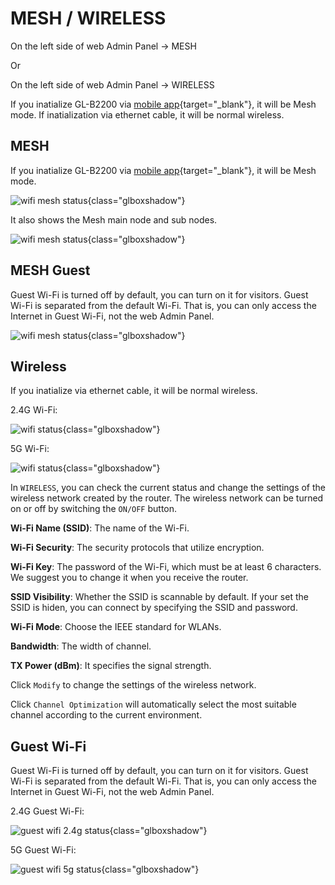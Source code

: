 # MESH / WIRELESS

On the left side of web Admin Panel -> MESH

Or

On the left side of web Admin Panel -> WIRELESS

If you inatialize GL-B2200 via [mobile app](https://www.gl-inet.com/app/){target="_blank"}, it will be Mesh mode. If inatialization via ethernet cable, it will be normal wireless.

## MESH

If you inatialize GL-B2200 via [mobile app](https://www.gl-inet.com/app/){target="_blank"}, it will be Mesh mode.

![wifi mesh status](https://static.gl-inet.com/docs/en/3/setup/gl-b2200/wireless/wifi_status_mesh_b2200.png){class="glboxshadow"}

It also shows the Mesh main node and sub nodes.

![wifi mesh status](https://static.gl-inet.com/docs/en/3/setup/gl-b2200/wireless/wifi_status_mesh_clients_b2200.png){class="glboxshadow"}

## MESH Guest

Guest Wi-Fi is turned off by default, you can turn on it for visitors. Guest Wi-Fi is separated from the default Wi-Fi. That is, you can only access the Internet in Guest Wi-Fi, not the web Admin Panel.

![wifi mesh status](https://static.gl-inet.com/docs/en/3/setup/gl-b2200/wireless/wifi_status_mesh_guest_b2200.png){class="glboxshadow"}

## Wireless

If you inatialize via ethernet cable, it will be normal wireless.

2.4G Wi-Fi:

![wifi status](https://static.gl-inet.com/docs/en/3/setup/gl-b2200/wireless/wifi_status_2.4g_b2200.png){class="glboxshadow"}

5G Wi-Fi:

![wifi status](https://static.gl-inet.com/docs/en/3/setup/gl-b2200/wireless/wifi_status_5g_b2200.png){class="glboxshadow"}

In `WIRELESS`, you can check the current status and change the settings of the wireless network created by the router. The wireless network can be turned on or off by switching the `ON/OFF` button.

**Wi-Fi Name (SSID)**: The name of the Wi-Fi.

**Wi-Fi Security**: The security protocols that utilize encryption.

**Wi-Fi Key**: The password of the Wi-Fi, which must be at least 6 characters. We suggest you to change it when you receive the router.

**SSID Visibility**: Whether the SSID is scannable by default. If your set the SSID is hiden, you can connect by specifying the SSID and password.

**Wi-Fi Mode**: Choose the IEEE standard for WLANs.

**Bandwidth**: The width of channel.

**TX Power (dBm)**: It specifies the signal strength.

Click `Modify` to change the settings of the wireless network.

Click `Channel Optimization` will automatically select the most suitable channel according to the current environment.

## Guest Wi-Fi

Guest Wi-Fi is turned off by default, you can turn on it for visitors. Guest Wi-Fi is separated from the default Wi-Fi. That is, you can only access the Internet in Guest Wi-Fi, not the web Admin Panel.

2.4G Guest Wi-Fi:

![guest wifi 2.4g status](https://static.gl-inet.com/docs/en/3/setup/gl-b2200/wireless/wifi_status_2.4g_guest_b2200.png){class="glboxshadow"}

5G Guest Wi-Fi:

![guest wifi 5g status](https://static.gl-inet.com/docs/en/3/setup/gl-b2200/wireless/wifi_status_5g_guest_b2200.png){class="glboxshadow"}
